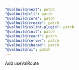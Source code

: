 ```yaml
---
"@valbuild/next": patch
"@valbuild/cli": patch
"@valbuild/core": patch
"@valbuild/create": patch
"@valbuild/eslint-plugin": patch
"@valbuild/init": patch
"@valbuild/react": patch
"@valbuild/server": patch
"@valbuild/shared": patch
"@valbuild/ui": patch
---
```


Add useValRoute
